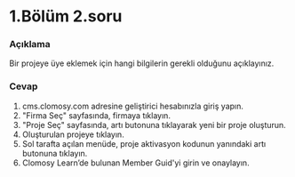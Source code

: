 # 1.Bölüm 2.soru

### Açıklama

Bir projeye üye eklemek için hangi bilgilerin gerekli olduğunu açıklayınız.

### Cevap

1. cms.clomosy.com adresine geliştirici hesabınızla giriş yapın.
2. "Firma Seç" sayfasında, firmaya tıklayın.
3. "Proje Seç" sayfasında, artı butonuna tıklayarak yeni bir proje oluşturun.
4.  Oluşturulan projeye tıklayın.
5. Sol tarafta açılan menüde, proje aktivasyon kodunun yanındaki artı butonuna tıklayın.
6. Clomosy Learn’de bulunan Member Guid'yi girin ve onaylayın.
